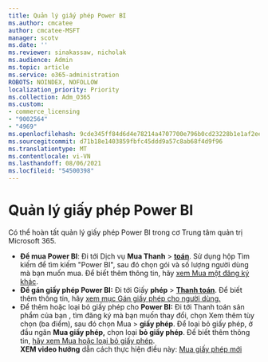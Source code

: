 ```yaml
---
title: Quản lý giấy phép Power BI
ms.author: cmcatee
author: cmcatee-MSFT
manager: scotv
ms.date: ''
ms.reviewer: sinakassaw, nicholak
ms.audience: Admin
ms.topic: article
ms.service: o365-administration
ROBOTS: NOINDEX, NOFOLLOW
localization_priority: Priority
ms.collection: Adm_O365
ms.custom:
- commerce_licensing
- "9002564"
- "4969"
ms.openlocfilehash: 9cde345ff84d6d4e78214a4707700e796b0cd23228b1e1af2ee315ffd88b4fc6
ms.sourcegitcommit: d71b18e1403859fbfc45ddd9a57c8ab68f4d9f96
ms.translationtype: MT
ms.contentlocale: vi-VN
ms.lasthandoff: 08/06/2021
ms.locfileid: "54500398"
---
```

# <a name="power-bi-license-management"></a>Quản lý giấy phép Power BI

Có thể hoàn tất quản lý giấy phép Power BI trong cơ Trung tâm quản trị Microsoft 365.

- **Để mua Power BI**: Đi tới Dịch vụ **Mua Thanh** \> **[toán](https://go.microsoft.com/fwlink/p/?linkid=868433)**. Sử dụng hộp Tìm kiếm để tìm kiếm "Power BI", sau đó chọn gói và số lượng người dùng mà bạn muốn mua. Để biết thêm thông tin, hãy [xem Mua một đăng ký khác](/microsoft-365/commerce/try-or-buy-microsoft-365#buy-a-different-subscription).
- **Để gán giấy phép Power BI:** Đi tới Giấy **phép**  >  **[Thanh toán](https://go.microsoft.com/fwlink/p/?linkid=842264)**. Để biết thêm thông tin, hãy [xem mục Gán giấy phép cho người dùng.](/microsoft-365/admin/manage/assign-licenses-to-users)
- Để thêm hoặc loại bỏ giấy phép cho **Power BI:** Đi tới Thanh toán sản phẩm của bạn , tìm đăng ký mà bạn muốn thay đổi, chọn Xem thêm tùy chọn (ba điểm), sau đó chọn Mua  >  **[](https://go.microsoft.com/fwlink/p/?linkid=842054)** **giấy phép**.  Để loại bỏ giấy phép, ở đầu ngăn **Mua giấy phép,** chọn loại **bỏ giấy phép**. Để biết thêm thông tin, [hãy xem Mua hoặc loại bỏ giấy phép](/microsoft-365/commerce/licenses/buy-licenses).\
**XEM video hướng** dẫn cách thực hiện điều này: [Mua giấy phép mới](https://go.microsoft.com/fwlink/p/?linkid=2154857)